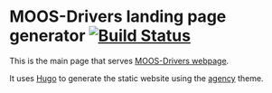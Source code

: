# MOOS-Drivers landing page generator [![Build Status](https://travis-ci.org/MOOS-drivers/landing-page-generator.svg)](https://travis-ci.org/MOOS-drivers/landing-page-generator)
This is the main page that serves [MOOS-Drivers webpage](http://moos-drivers.github.io).

It uses [Hugo](http://gohugo.io) to generate the static website using the [agency](http://themes.gohugo.io/agency/) theme.